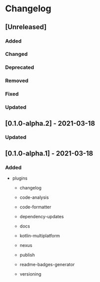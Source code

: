 # Changelog

## [Unreleased]

### Added

### Changed

### Deprecated

### Removed

### Fixed

### Updated

## [0.1.0-alpha.2] - 2021-03-18

### Updated

## [0.1.0-alpha.1] - 2021-03-18

### Added

- plugins

    - changelog

    - code-analysis

    - code-formatter

    - dependency-updates

    - docs

    - kotlin-multiplatform

    - nexus

    - publish

    - readme-badges-generator

    - versioning

